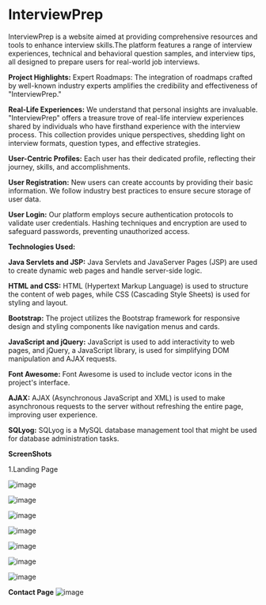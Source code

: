 # InterviewPrep
InterviewPrep is a website aimed at providing comprehensive resources and tools to enhance interview skills.The platform features a range of interview experiences, technical and behavioral question samples, and interview tips, all designed to prepare users for real-world job interviews.

**Project Highlights:**
 Expert Roadmaps: The integration of roadmaps crafted by well-known industry experts amplifies the credibility and effectiveness of "InterviewPrep." 

**Real-Life Experiences:** We understand that personal insights are invaluable. "InterviewPrep" offers a treasure trove of real-life interview experiences shared by individuals who have firsthand experience with the interview process. This collection provides unique perspectives, shedding light on interview formats, question types, and effective strategies.

**User-Centric Profiles:** Each user has their dedicated profile, reflecting their journey, skills, and accomplishments.

**User Registration:** New users can create accounts by providing their basic information. We follow industry best practices to ensure secure storage of user data.

**User Login:** Our platform employs secure authentication protocols to validate user credentials. Hashing techniques and encryption are used to safeguard passwords, preventing unauthorized access.


**Technologies Used:**

**Java Servlets and JSP:** Java Servlets and JavaServer Pages (JSP) are used to create dynamic web pages and handle server-side logic.

**HTML and CSS:** HTML (Hypertext Markup Language) is used to structure the content of web pages, while CSS (Cascading Style Sheets) is used for styling and layout.

**Bootstrap:** The project utilizes the Bootstrap framework for responsive design and styling components like navigation menus and cards.

**JavaScript and jQuery:** JavaScript is used to add interactivity to web pages, and jQuery, a JavaScript library, is used for simplifying DOM manipulation and AJAX requests.

**Font Awesome:** Font Awesome is used to include vector icons in the project's interface.

**AJAX:** AJAX (Asynchronous JavaScript and XML) is used to make asynchronous requests to the server without refreshing the entire page, improving user experience.

**SQLyog:** SQLyog is a MySQL database management tool that might be used for database administration tasks.


**ScreenShots**


1.Landing Page

![image](https://github.com/nishad6112/InterviewPrep/assets/91268115/c21f4344-5386-448d-b61c-cfe68f7bc475)

![image](https://github.com/nishad6112/InterviewPrep/assets/91268115/bca49f05-f90c-4753-9f3f-2f3275d5009f)


![image](https://github.com/nishad6112/InterviewPrep/assets/91268115/0ec4fdd5-5bc2-4257-a876-57332f6c3adb)


![image](https://github.com/nishad6112/InterviewPrep/assets/91268115/e319c3b3-2789-4168-b614-e5d3ee58a7c1)



![image](https://github.com/nishad6112/InterviewPrep/assets/91268115/88b56950-8e94-4f95-ba75-bc25d0562b5c)


![image](https://github.com/nishad6112/InterviewPrep/assets/91268115/ad8d4302-1628-4a6b-8aab-8e55c24b4b04)


![image](https://github.com/nishad6112/InterviewPrep/assets/91268115/bd704bc8-5957-4c81-8ac7-c6610fd57cde)

**Contact Page**
![image](https://github.com/nishad6112/InterviewPrep/assets/91268115/99df2f18-8b79-4950-a233-7a56141a6b51)


